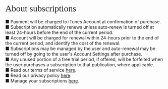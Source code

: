<br />
<div id="ppHeader" style="font-family: verdana; font-size: 21pt; margin: 0px auto;">About subscriptions</div>
<br />
■ Payment will be charged to iTunes Account at confirmation of purchase.<br />
■ Subscription automatically renews unless auto-renew is turned off at least 24-hours before the end of the current period.<br />
■ Account will be charged for renewal within 24-hours prior to the end of the current period, and identify the cost of the renewal.<br />
■ Subscriptions may be managed by the user and auto-renewal may be turned off by going to the user's Account Settings after purchase.<br />
■ Any unused portion of a free trial period, if offered, will be forfeited when the user purchases a subscription to that publication, where applicable.<br />
■ Read our terms of service <a href="https://friends.bobgoo.com/tos">here</a>.<br />
■ Read our privacy policy <a href="https://friends.bobgoo.com/privacy">here</a>.<br />
■ Manage your subscriptions <a href="https://buy.itunes.apple.com/WebObjects/MZFinance.woa/wa/DirectAction/manageSubscriptions">here</a>.